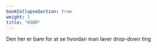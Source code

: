 ```yaml
---
bookCollapseSection: true
weight: 3
title: "HSBM"
---
```


Den her er bare for at se hvordan man laver drop-down ting 